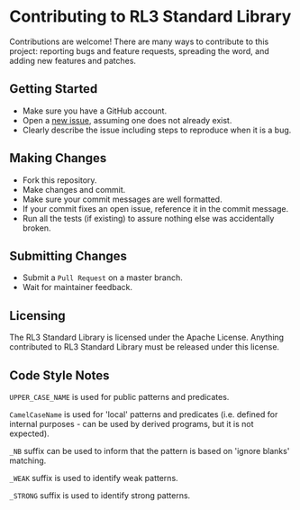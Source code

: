 
# Contributing to RL3 Standard Library
Contributions are welcome! There are many ways to contribute to this project: reporting bugs and feature requests, spreading the word, and adding new features and patches.

## Getting Started
* Make sure you have a GitHub account.
* Open a [new issue](https://github.com/ZoralLabs/rl3stdlib/issues), assuming one does not already exist.
* Clearly describe the issue including steps to reproduce when it is a bug.

## Making Changes
* Fork this repository.
* Make changes and commit.
* Make sure your commit messages are well formatted.
* If your commit fixes an open issue, reference it in the commit message.
* Run all the tests (if existing) to assure nothing else was accidentally broken.

## Submitting Changes
* Submit a `Pull Request` on a master branch.
* Wait for maintainer feedback.

## Licensing
The RL3 Standard Library is licensed under the Apache License. Anything contributed to RL3 Standard Library must be released under this license.

## Code Style Notes

`UPPER_CASE_NAME` is used for public patterns and predicates.

`CamelCaseName` is used for 'local' patterns and predicates (i.e. defined for internal purposes - can be used by derived programs, but it is not expected).

`_NB` suffix can be used to inform that the pattern is based on 'ignore blanks' matching.

`_WEAK` suffix is used to identify weak patterns.

`_STRONG` suffix is used to identify strong patterns.
